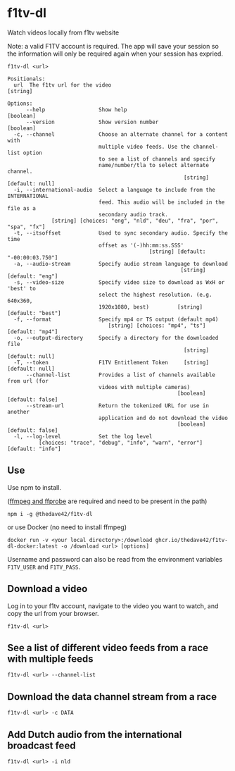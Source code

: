 # f1tv-dl

Watch videos locally from f1tv website

Note: a valid F1TV account is required. The app will save your session so the information will only be required again when your session has expried.

```
f1tv-dl <url>

Positionals:
  url  The f1tv url for the video                                       [string]

Options:
      --help                 Show help                                 [boolean]
      --version              Show version number                       [boolean]
  -c, --channel              Choose an alternate channel for a content with
                             multiple video feeds. Use the channel-list option
                             to see a list of channels and specify
                             name/number/tla to select alternate channel.
                                                        [string] [default: null]
  -i, --international-audio  Select a language to include from the INTERNATIONAL
                             feed. This audio will be included in the file as a
                             secondary audio track.
              [string] [choices: "eng", "nld", "deu", "fra", "por", "spa", "fx"]
  -t, --itsoffset            Used to sync secondary audio. Specify the time
                             offset as '(-)hh:mm:ss.SSS'
                                             [string] [default: "-00:00:03.750"]
  -a, --audio-stream         Specify audio stream language to download
                                                       [string] [default: "eng"]
  -s, --video-size           Specify video size to download as WxH or 'best' to
                             select the highest resolution. (e.g. 640x360,
                             1920x1080, best)         [string] [default: "best"]
  -f, --format               Specify mp4 or TS output (default mp4)
                                [string] [choices: "mp4", "ts"] [default: "mp4"]
  -o, --output-directory     Specify a directory for the downloaded file
                                                        [string] [default: null]
  -T, --token                F1TV Entitlement Token     [string] [default: null]
      --channel-list         Provides a list of channels available from url (for
                             videos with multiple cameras)
                                                      [boolean] [default: false]
      --stream-url           Return the tokenized URL for use in another
                             application and do not download the video
                                                      [boolean] [default: false]
  -l, --log-level            Set the log level
          [choices: "trace", "debug", "info", "warn", "error"] [default: "info"]
```
## Use

Use npm to install.

([ffmpeg and ffprobe](https://www.ffmpeg.org/) are required and need to be present in the path)

```
npm i -g @thedave42/f1tv-dl
```

or use Docker (no need to install ffmpeg)

```
docker run -v <your local directory>:/download ghcr.io/thedave42/f1tv-dl-docker:latest -o /download <url> [options]
```

Username and password can also be read from the environment variables `F1TV_USER` and `F1TV_PASS`.

## Download a video

Log in to your f1tv account, navigate to the video you want to watch, and copy the url from your browser.

`f1tv-dl <url>`

## See a list of different video feeds from a race with multiple feeds

`f1tv-dl <url> --channel-list`

## Download the data channel stream from a race

`f1tv-dl <url> -c DATA`

## Add Dutch audio from the international broadcast feed 

`f1tv-dl <url> -i nld`

